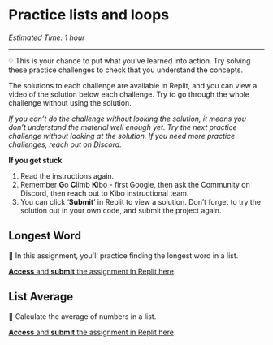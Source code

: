 # Practice lists and loops

_Estimated Time: 1 hour_

---

<aside>

💡 This is your chance to put what you’ve learned into action. Try solving these practice challenges to check that you understand the concepts.

</aside>

The solutions to each challenge are available in Replit, and you can view a video of the solution below each challenge. Try to go through the whole challenge without using the solution.

_If you can’t do the challenge without looking the solution, it means you don’t understand the material well enough yet. Try the next practice challenge without looking at the solution. If you need more practice challenges, reach out on Discord._

**If you get stuck**

1. Read the instructions again.
2. Remember **G**o **C**limb **K**ibo - first Google, then ask the Community on Discord, then reach out to Kibo instructional team.
3. You can click ‘**Submit**’ in Replit to view a solution. Don’t forget to try the solution out in your own code, and submit the project again.

## Longest Word

💬 In this assignment, you'll practice finding the longest word in a list.

<a target="_blank" href="https://replit.com/team/tk7-future-proof-with-python/P44-Longest-Word">**Access** and **submit** the assignment in Replit here</a>.

## List Average

🔢 Calculate the average of numbers in a list.

<a target="_blank" href="https://replit.com/team/tk7-future-proof-with-python/P45-List-Average">**Access** and **submit** the assignment in Replit here</a>.
